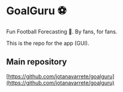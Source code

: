 # GoalGuru ⚽

Fun Football Forecasting 🔮. By fans, for fans.

This is the repo for the app (GUI).

## Main repository

[https://github.com/jotanavarrete/goalguru](https://github.com/jotanavarrete/goalguru)
